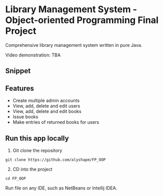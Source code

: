 # Library Management System - Object-oriented Programming Final Project
Comprehensive library management system written in pure Java.

Video demonstration: TBA

## Snippet


## Features
- Create multiple admin accounts
- View, add, delete and edit users
- View, add, delete and edit books
- Issue books
- Make entries of returned books for users

## Run this app locally
1. Git clone the repository
```
git clone https://github.com/alyshapm/FP_OOP
```
2. CD into the project
```
cd FP_OOP
```
Run file on any IDE, such as NetBeans or Intellij IDEA.
